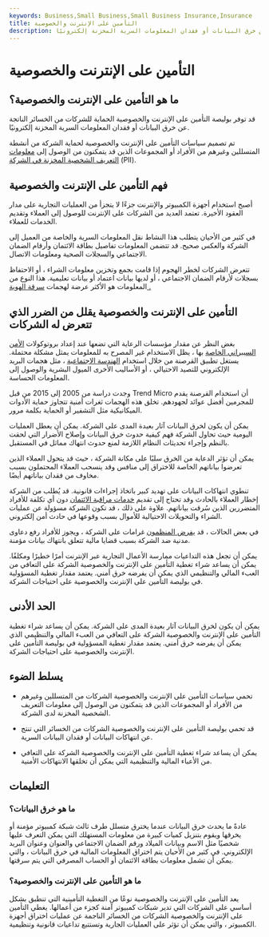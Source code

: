 ```yaml
---
keywords: Business,Small Business,Small Business Insurance,Insurance
title: التأمين على الإنترنت والخصوصية
description: يوفر التأمين على الإنترنت والخصوصية تغطية من الخسائر الناتجة عن خرق البيانات أو فقدان المعلومات السرية المخزنة إلكترونيًا.
---
```


# التأمين على الإنترنت والخصوصية
## ما هو التأمين على الإنترنت والخصوصية؟

قد توفر بوليصة التأمين على الإنترنت والخصوصية الحماية للشركات من الخسائر الناتجة عن خرق البيانات أو فقدان المعلومات السرية المخزنة إلكترونيًا.

تم تصميم سياسات التأمين على الإنترنت والخصوصية لحماية الشركة من أنشطة المتسللين وغيرهم من الأفراد أو المجموعات الذين قد يتمكنون من الوصول إلى [معلومات التعريف الشخصية المخزنة في الشركة](/personally-identifiable-information-pii) (PII).

## فهم التأمين على الإنترنت والخصوصية

أصبح استخدام أجهزة الكمبيوتر والإنترنت جزءًا لا يتجزأ من العمليات التجارية على مدار العقود الأخيرة. تعتمد العديد من الشركات على الإنترنت للوصول إلى العملاء وتقديم الخدمات للعملاء.

في كثير من الأحيان يتطلب هذا النشاط نقل المعلومات السرية والخاصة من العميل إلى الشركة والعكس صحيح. قد تتضمن المعلومات تفاصيل بطاقة الائتمان وأرقام الضمان الاجتماعي والسجلات الصحية ومعلومات الاتصال.

تتعرض الشركات لخطر الهجوم إذا قامت بجمع وتخزين معلومات الشراء ، أو الاحتفاظ بسجلات لأرقام الضمان الاجتماعي ، أو لديها بيانات اعتماد أو بيانات تعليمية. هذا النوع من المعلومات هو الأكثر عرضة لهجمات [سرقة الهوية .](/identitytheft)

## التأمين على الإنترنت والخصوصية يقلل من الضرر الذي تتعرض له الشركات

بغض النظر عن مقدار مؤسسات الرعاية التي تضعها عند إعداد بروتوكولات [الأمن السيبراني الخاصة](/cybersecurity) بها ، يظل الاستخدام غير المصرح به للمعلومات يمثل مشكلة محتملة. يستغل تطبيق القرصنة من خلال استخدام [الهندسة الاجتماعية](/social-engineering) ، مثل هجمات البريد الإلكتروني للتصيد الاحتيالي ، أو الأساليب الأخرى الميول البشرية والوصول إلى المعلومات الحساسة.

وجدت دراسة من 2005 إلى 2015 من قبل Trend Micro أن استخدام القرصنة يقدم للمجرمين أفضل عوائد لجهودهم. تخلق هذه الهجمات ثغرات أمنية تتجاوز حماية الأدوات الميكانيكية مثل التشفير أو الحماية بكلمة مرور.

يمكن أن يكون لخرق البيانات آثار بعيدة المدى على الشركة. يمكن أن يعطل العمليات اليومية حيث تحاول الشركة فهم كيفية حدوث خرق البيانات وإصلاح الأضرار التي لحقت بالنظم وإجراء تحديثات النظام اللازمة لمنع حدوث انتهاك مماثل في المستقبل.

يمكن أن تؤثر الدعاية من الخرق سلبًا على مكانة الشركة ، حيث قد يتحول العملاء الذين تعرضوا بياناتهم الخاصة للاختراق إلى منافس وقد ينسحب العملاء المحتملون بسبب مخاوف من فقدان بياناتهم أيضًا.

تنطوي انتهاكات البيانات على تهديد كبير باتخاذ إجراءات قانونية. قد يُطلب من الشركة إخطار العملاء بالحادث وقد تحتاج إلى تقديم [خدمات مراقبة الائتمان](/credit-monitoring-service) دون أي تكلفة للأفراد المتضررين الذين سُرقت بياناتهم. علاوة على ذلك ، قد تكون الشركة مسؤولة عن عمليات الشراء والتحويلات الاحتيالية للأموال بسبب وقوعها في حادث أمن إلكتروني.

في بعض الحالات ، قد [يفرض المنظمون](/levy) غرامات على الشركة ، ويجوز للأفراد رفع دعاوى مدنية ضد الشركة بسبب قضايا مالية تتعلق بانتهاك بيانات مؤمنة.

يمكن أن تجعل هذه التداعيات ممارسة الأعمال التجارية عبر الإنترنت أمرًا خطيرًا ومكلفًا. يمكن أن يساعد شراء تغطية التأمين على الإنترنت والخصوصية الشركة على التعافي من العبء المالي والتنظيمي الذي يمكن أن يفرضه خرق أمني. يعتمد مقدار تغطية المسؤولية في بوليصة التأمين على الإنترنت والخصوصية على احتياجات الشركة.

## الحد الأدنى

يمكن أن يكون لخرق البيانات آثار بعيدة المدى على الشركة. يمكن أن يساعد شراء تغطية التأمين على الإنترنت والخصوصية الشركة على التعافي من العبء المالي والتنظيمي الذي يمكن أن يفرضه خرق أمني. يعتمد مقدار تغطية المسؤولية في بوليصة التأمين على الإنترنت والخصوصية على احتياجات الشركة.

## يسلط الضوء

- تحمي سياسات التأمين على الإنترنت والخصوصية الشركات من المتسللين وغيرهم من الأفراد أو المجموعات الذين قد يتمكنون من الوصول إلى معلومات التعريف الشخصية المخزنة لدى الشركة.

- قد تحمي بوليصة التأمين على الإنترنت والخصوصية الشركات من الخسائر التي تنتج عن انتهاكات البيانات أو فقدان البيانات السرية.

- يمكن أن يساعد شراء تغطية التأمين على الإنترنت والخصوصية الشركة على التعافي من الأعباء المالية والتنظيمية التي يمكن أن تخلقها الانتهاكات الأمنية.

## التعليمات

### ما هو خرق البيانات؟

عادةً ما يحدث خرق البيانات عندما يخترق متسلل طرف ثالث شبكة كمبيوتر مؤمنة أو يخرقها ويقوم بتنزيل كميات كبيرة من معلومات المستهلك التي يمكن التعرف عليها شخصيًا مثل الاسم وبيانات الميلاد ورقم الضمان الاجتماعي والعنوان وعنوان البريد الإلكتروني. في كثير من الأحيان يتم اختراق المعلومات المالية في خرق البيانات ، والتي يمكن أن تشمل معلومات بطاقة الائتمان أو الحساب المصرفي التي يتم سرقتها.

### ما هو التأمين على الإنترنت والخصوصية؟

يعد التأمين على الإنترنت والخصوصية نوعًا من التغطية التأمينية التي تنطبق بشكل أساسي على الشركات التي تدير شبكات كمبيوتر آمنة كجزء من أعمالها. يغطي التأمين على الإنترنت والخصوصية الشركات من الخسائر الناجمة عن عمليات اختراق أجهزة الكمبيوتر ، والتي يمكن أن تؤثر على العمليات الجارية وتستتبع تداعيات قانونية وتنظيمية.

